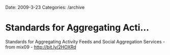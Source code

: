 Date: 2009-3-23
Categories: /archive

# Standards for Aggregating Acti...

Standards for Aggregating Activity Feeds and Social Aggregation Services - from mix09 - <a href="http://bit.ly/2HOXRd" rel="nofollow">http://bit.ly/2HOXRd</a>
